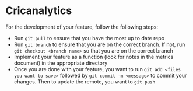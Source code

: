 # Cricanalytics

For the development of your feature, follow the following steps:
- Run ``` git pull ``` to ensure that you have the most up to date repo
- Run ```git branch``` to ensure that you are on the correct branch. If not, run ```git checkout <branch name>``` so that you are on the correct branch
- Implement your feature as a function (look for notes in the metrics document) in the appropriate directory
- Once you are done with your feature, you want to run ```git add <files you want to save>``` followed by ```git commit -m <message>``` to commit your changes. Then to update the remote, you want to ```git push```
